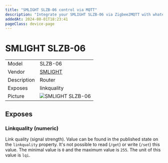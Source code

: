```yaml
---
title: "SMLIGHT SLZB-06 control via MQTT"
description: "Integrate your SMLIGHT SLZB-06 via Zigbee2MQTT with whatever smart home infrastructure you are using without the vendor's bridge or gateway."
addedAt: 2024-08-01T18:23:41
pageClass: device-page
---
```


<!-- !!!! -->
<!-- ATTENTION: This file is auto-generated through docgen! -->
<!-- You can only edit the "Notes"-Section between the two comment lines "Notes BEGIN" and "Notes END". -->
<!-- Do not use h1 or h2 heading within "## Notes"-Section. -->
<!-- !!!! -->

# SMLIGHT SLZB-06

|     |     |
|-----|-----|
| Model | SLZB-06  |
| Vendor  | [SMLIGHT](/supported-devices/#v=SMLIGHT)  |
| Description | Router |
| Exposes | linkquality |
| Picture | ![SMLIGHT SLZB-06](https://www.zigbee2mqtt.io/images/devices/SLZB-06.png) |


<!-- Notes BEGIN: You can edit here. Add "## Notes" headline if not already present. -->


<!-- Notes END: Do not edit below this line -->




## Exposes

### Linkquality (numeric)
Link quality (signal strength).
Value can be found in the published state on the `linkquality` property.
It's not possible to read (`/get`) or write (`/set`) this value.
The minimal value is `0` and the maximum value is `255`.
The unit of this value is `lqi`.

